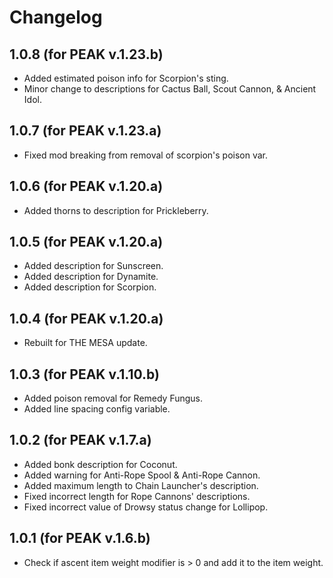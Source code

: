 # Changelog

## 1.0.8 (for PEAK v.1.23.b)
- Added estimated poison info for Scorpion's sting.
- Minor change to descriptions for Cactus Ball, Scout Cannon, & Ancient Idol.

## 1.0.7 (for PEAK v.1.23.a)
- Fixed mod breaking from removal of scorpion's poison var.

## 1.0.6 (for PEAK v.1.20.a)
- Added thorns to description for Prickleberry.

## 1.0.5 (for PEAK v.1.20.a)
- Added description for Sunscreen.
- Added description for Dynamite.
- Added description for Scorpion.

## 1.0.4 (for PEAK v.1.20.a)
- Rebuilt for THE MESA update.

## 1.0.3 (for PEAK v.1.10.b)
- Added poison removal for Remedy Fungus.
- Added line spacing config variable.

## 1.0.2 (for PEAK v.1.7.a)
- Added bonk description for Coconut.
- Added warning for Anti-Rope Spool & Anti-Rope Cannon.
- Added maximum length to Chain Launcher's description.
- Fixed incorrect length for Rope Cannons' descriptions.
- Fixed incorrect value of Drowsy status change for Lollipop.

## 1.0.1 (for PEAK v.1.6.b)
- Check if ascent item weight modifier is > 0 and add it to the item weight.